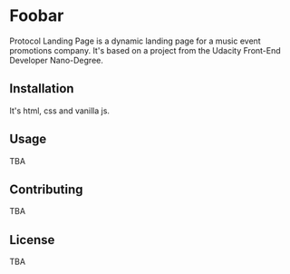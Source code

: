 # Foobar

Protocol Landing Page is a dynamic landing page for a music event promotions company. It's based on a project from the Udacity Front-End Developer Nano-Degree.

## Installation

It's html, css and vanilla js.

## Usage

TBA

## Contributing

TBA

## License

TBA
